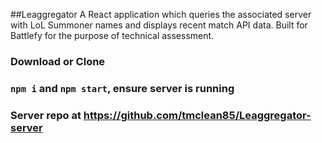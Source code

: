 ##Leaggregator
A React application which queries the associated server with LoL Summoner names and displays recent match API data. 
Built for Battlefy for the purpose of technical assessment.

### Download or Clone

### `npm i` and `npm start`, ensure server is running

### Server repo at https://github.com/tmclean85/Leaggregator-server